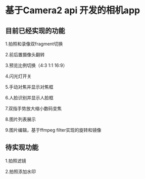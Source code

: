 # 基于Camera2 api 开发的相机app
## 目前已经实现的功能
1.拍照和录像双fragment切换

2.前后置摄像头翻转

3.预览比例切换（4:3 1:1 16:9）

4.闪光灯开关

5.手动对焦并显示对焦框

6.人脸识别并显示人脸框

7.双指手势放大缩小数码变焦

8.图片列表展示

9.图片编辑，基于ffmpeg filter实现的旋转和镜像

## 待实现功能
1.拍照滤镜

2.拍照添加水印
